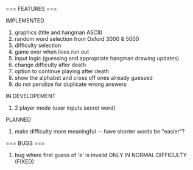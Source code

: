 === FEATURES ===

IMPLEMENTED
  1. graphics (title and hangman ASCII)
  2. random word selection from Oxford 3000 & 5000
  3. difficulty selection
  4. game over when lives run out
  5. input logic (guessing and appropriate hangman drawing updates)
  6. change difficulty after death
  7. option to continue playing after death
  8. show the alphabet and cross off ones already guessed
  9. do not penalize for duplicate wrong answers

IN DEVELOPEMENT
  1. 2 player mode (user inputs secret word)

PLANNED
  1. make difficulty more meaningful -- have shorter words be "easier"?


=== BUGS ===
  1. bug where first guess of 'e' is invalid ONLY IN NORMAL DIFFICULTY (FIXED)